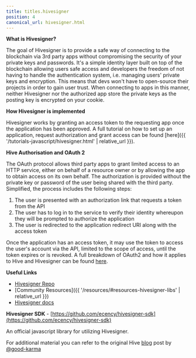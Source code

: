 ```yaml
---
title: titles.hivesigner
position: 4
canonical_url: hivesigner.html
---
```


**What is Hivesigner?**

The goal of Hivesigner is to provide a safe way of connecting to the blockchain via 3rd party apps without compromising the security of your private keys and passwords. It's a simple identity layer built on top of the blockchain allowing users safe access and developers the freedom of not having to handle the authentication system, i.e. managing users' private keys and encryption. This means that devs won't have to open-source their projects in order to gain user trust. When connecting to apps in this manner, neither Hivesigner nor the authorized app store the private keys as the posting key is encrypted on your cookie.

**How Hivesigner is implemented**

Hivesigner works by granting an access token to the requesting app once the application has been approved.
A full tutorial on how to set up an application, request authorization and grant access can be found [here]({{ '/tutorials-javascript/hivesigner.html' | relative_url }}).

**Hive Authorisation and OAuth 2**

The OAuth protocol allows third party apps to grant limited access to an HTTP service, either on behalf of a resource owner or by allowing the app to obtain access on its own behalf. The authorization is provided without the private key or password of the user being shared with the third party.
Simplified, the process includes the following steps:

1.  The user is presented with an authorization link that requests a token from the API
2.  The user has to log in to the service to verify their identity whereupon they will be prompted to authorize the application
3.  The user is redirected to the application redirect URI along with the access token

Once the application has an access token, it may use the token to access the user's account via the API, limited to the scope of access, until the token expires or is revoked.
A full breakdown of OAuth2 and how it applies to Hive and Hivesigner can be found [here](https://docs.hivesigner.com).

**Useful Links**

*   [Hivesigner Repo](https://github.com/ecency/hivesigner-ui)
*   [Community Resources]({{ '/resources/#resources-hivesigner-libs' | relative_url }})
*   [Hivesigner docs](https://docs.hivesigner.com)

**Hivesigner SDK** - [https://github.com/ecency/hivesigner-sdk](https://github.com/ecency/hivesigner-sdk)

An official javascript library for utilizing Hivesigner.

For additional material you can refer to the original Hive [blog](https://ecency.com/hive/@good-karma/hivesigner-released-and-ready) post by [@good-karma](https://ecency.com/@good-karma)
